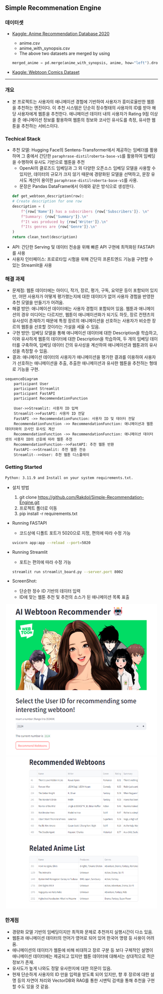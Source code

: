 ## Simple Recommenation Engine


### 데이터셋
- [Kaggle: Anime Recommendation Database 2020](https://www.kaggle.com/datasets/hernan4444/anime-recommendation-database-2020)
    - anime.csv
    - anime_with_synopsis.csv
    - The above two datasets are merged by using 
    
    ```python
    merged_anime = pd.merge(anime_with_synopsis, anime, how="left").dropna()
    ```
- [Kaggle: Webtoon Comics Dataset](https://www.kaggle.com/datasets/swarnimrai/webtoon-comics-dataset)
---

### 개요
- 본 프로젝트는 사용자의 애니메이션 경험에 기반하여 사용자가 흥미로울만한 웹툰을 추천하는 엔진이다. 이 추천 시스템은 단순히 정수형태의 사용자의 ID를 받아 해당 사용자에게 웹툰을 추천한다. 애니메이션 데이터 내의 사용자가 Rating 9점 이상을 준 애니메이션 정보를 활용하여 웹툰의 정보와 코사인 유사도를 측정, 유사한 웹툰을 추천하는 서비스이다.

### Techical Stack
- 추천 모델: Hugging Face의 Sentens-Transformer에서 제공하는 임베더를 활용하며 그 중에서 간단한 `paraphrase-distilroberta-base-v1`를 활용하여 임베딩을 수행하여 유사도 기반으로 웹툰을 추천
    - OpenAI의 클로즈드 임베딩과 그 외 다양한 오픈소스 임베딩 모델을 사용할 수 있지만, 데이터의 규모가 크지 않기 때문에 경량화된 모델을 선택하고, 문장 유사도 계산이 용이한 `paraphrase-distilroberta-base-v1`를 사용.
    - 문장은 Pandas DataFrame에서 아래와 같은 방식으로 생성한다.
    ```python
    def get_webtoon_description(row):
    # Create description for one row
    description = (
        f"{row['Name']} has a subscribers {row['Subscribers']}. \n" 
        f"Summary: {row['Summary']}.\n"
        f"It was produced by {row['Writer']}.\n"
        f"Its genres are {row['Genre']}.\n"
    )
    return clean_text(description)
    ```
- API: 간단한 Serving 및 데이터 전송을 위해 빠른 API 구현에 최적화된 FASTAPI를 사용
- 사용자 인터페이스: 프로로타입 시험을 위해 간단히 프론트엔드 기능을 구현할 수 있는 Streamlit을 사용

### 해결 과제
- 문제점: 웹툰 데이터에는 아이디, 작가, 장르, 평가, 구독, 요약문 등이 포함되어 있지만, 어떤 사용자가 어떻게 평가했는지에 대한 데이터가 없어 사용자 경험을 반영한 추천 모델을 만들기가 어려움.
- 해결 방안: 애니메이션 데이터에는 사용자 경험이 포함되어 있음. 웹툰과 애니메이션의 경우 미디어는 다르지만, 웹툰이 애니메이션화가 되기도 하듯, 장르 컨텐츠의 유사성이 존재하기 때문에 특정 장르의 애니메이션을 선호하는 사용자가 비슷한 장르의 웹툰을 선호할 것이라는 가설을 세울 수 있음.
- 구현 방안: 임베딩 모델을 통해 애니메이션 데이터에 대한 Description을 학습하고, 이와 유사하게 웹툰의 데이터에 대한 Description을 학습하여, 두 개의 임베딩 데이터를 구축하여, 임베딩 데이터 간의 유사성을 계산하여 애니메이션과 웹툰과의 유사성을 측정할 수 있음.
- 결과: 애니메이션 데이터의 사용자가 애니메이션을 평가한 결과를 이용하여 사용자가 선호하는 애니메이션을 추출, 추출한 애니메이션과 유사한 웹툰을 추천하는 형태로 기능을 구현.

```mermaid
sequenceDiagram
    participant User
    participant Streamlit
    participant FastAPI
    participant RecommendationFunction

    User->>Streamlit: 사용자 ID 입력
    Streamlit->>FastAPI: 사용자 ID 전달
    FastAPI ->> RecommendationFunction: 사용자 ID 및 데이터 전달
    RecommendationFunction ->> RecommendationFunction: 애니메이션과 웹툰 데이터와의 코사인 유사도 계산
    RecommendationFunction ->> RecommendationFunction: 애니메이션 데이터 셋의 사용자 ID의 선호에 따라 웹툰 추천
    RecommendationFunction-->>FastAPI: 추천 웹툰 반환
    FastAPI-->>Streamlit: 추천 웹툰 전송
    Streamlit-->>User: 추천 웹툰 디스플레이
```

### Getting Started
```
Python: 3.11.9 and Install on your system requirements.txt.
```
- 설치 방법
    1. git clone https://github.com/Rakdol/Simple-Recommendation-Engine.git
    2. 프로젝트 폴더로 이동
    3. pip install -r requirements.txt

- Running FASTAPI
    - 코드상에 디폴트 포트가 5020으로 지정, 편의에 따라 수정 가능
    ```bash
    uvicorn app:app --reload --port=5020
    ```
- Running Streamlit
    - 포트는 편의에 따라 수정 가능
    ```bash
    streamlit run streamlit_board.py --server.port 8002  
    ```
- ScreenShot:
    - 단순한 정수 ID 기반의 데이터 입력
    - ID에 맞는 웹툰 추천 및 추천의 소스가 된 애니메이션 목록 표출
<p align="center">
<img src="./assets/image.png" width="500" height="500">
<img src="./assets/image-1.png" width="500" height="500">
</p>

### 한계점
- 경량화 모델 기반의 임베딩이지만 최적화 문제로 추천까지 실행시간이 다소 있음.
- 웹툰과 애니메이션 데이터의 언어가 영어로 되어 있어 한국어 명령 등 사용이 어려움.
- 애니메이션의 데이터가 웹툰에 비해 비대하고 장르 구분 등 보다 구체적인 설명이 애니메이션 데이터에는 제공되고 있지만 웹툰 데이터에 대해서는 상대적으로 적은 정보가 존재.
- 유사도가 높게 나와도 정말 유사한지에 대한 의문이 있음. 
- 현재 단순하게 사용자의 ID 만을 입력을 받도록 되어 있지만, 향 후 장르에 대한 설명 등의 자연어 처리와 VectorDB와 RAG를 통한 시맨틱 검색을 통해 추천을 구현할 수도 있을 것 같음.